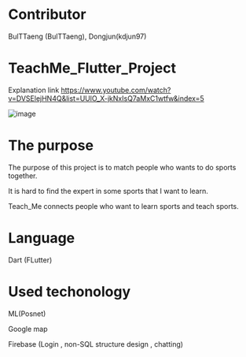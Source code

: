 # Contributor

BulTTaeng (BulTTaeng), Dongjun(kdjun97)

# TeachMe_Flutter_Project

Explanation link
<https://www.youtube.com/watch?v=DVSElejHN4Q&list=UUlO_X-jkNxIsQ7aMxC1wtfw&index=5>

![image](https://github.com/Choi-JaeHyeok-21500749/TeachMe_Flutter_Project/blob/main/teachme_image.PNG)

# The purpose

The purpose of this project is to match people who wants to do sports together.

It is hard to find the expert in some sports that I want to learn. 

Teach_Me connects people who want to learn sports and teach sports.

# Language

Dart (FLutter)

# Used techonology

ML(Posnet)

Google map

Firebase (Login , non-SQL structure design , chatting)
